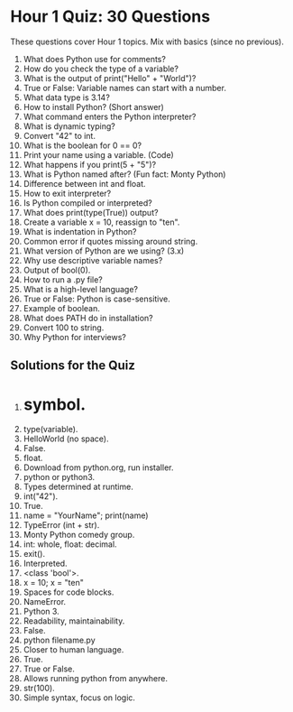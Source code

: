 # Hour 1 Quiz: 30 Questions

These questions cover Hour 1 topics. Mix with basics (since no previous).

1. What does Python use for comments?  
2. How do you check the type of a variable?  
3. What is the output of print("Hello" + "World")?  
4. True or False: Variable names can start with a number.  
5. What data type is 3.14?  
6. How to install Python? (Short answer)  
7. What command enters the Python interpreter?  
8. What is dynamic typing?  
9. Convert "42" to int.  
10. What is the boolean for 0 == 0?  
11. Print your name using a variable. (Code)  
12. What happens if you print(5 + "5")?  
13. What is Python named after? (Fun fact: Monty Python)  
14. Difference between int and float.  
15. How to exit interpreter?  
16. Is Python compiled or interpreted?  
17. What does print(type(True)) output?  
18. Create a variable x = 10, reassign to "ten".  
19. What is indentation in Python?  
20. Common error if quotes missing around string.  
21. What version of Python are we using? (3.x)  
22. Why use descriptive variable names?  
23. Output of bool(0).  
24. How to run a .py file?  
25. What is a high-level language?  
26. True or False: Python is case-sensitive.  
27. Example of boolean.  
28. What does PATH do in installation?  
29. Convert 100 to string.  
30. Why Python for interviews?

## Solutions for the Quiz
1. # symbol.  
2. type(variable).  
3. HelloWorld (no space).  
4. False.  
5. float.  
6. Download from python.org, run installer.  
7. python or python3.  
8. Types determined at runtime.  
9. int("42").  
10. True.  
11. name = "YourName"; print(name)  
12. TypeError (int + str).  
13. Monty Python comedy group.  
14. int: whole, float: decimal.  
15. exit().  
16. Interpreted.  
17. <class 'bool'>.  
18. x = 10; x = "ten"  
19. Spaces for code blocks.  
20. NameError.  
21. Python 3.  
22. Readability, maintainability.  
23. False.  
24. python filename.py  
25. Closer to human language.  
26. True.  
27. True or False.  
28. Allows running python from anywhere.  
29. str(100).  
30. Simple syntax, focus on logic.